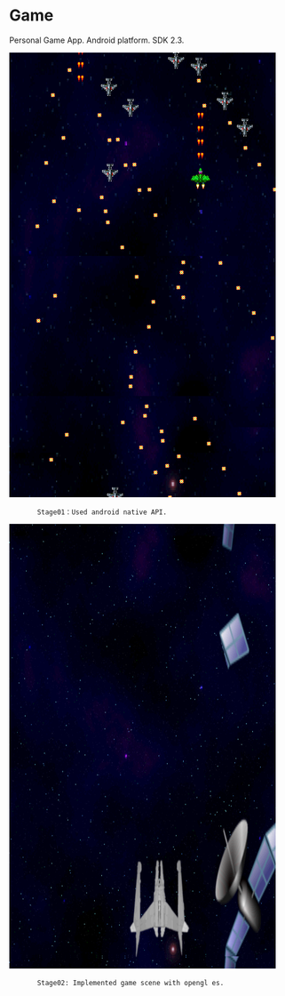Game
====

Personal Game App.
Android platform. SDK 2.3.

![imag](https://github.com/billyking/Game/raw/master/Preview/stage01.png)

           Stage01：Used android native API.
           
![imag](https://github.com/billyking/Game/raw/master/Preview/stage02.png)

           Stage02: Implemented game scene with opengl es.

